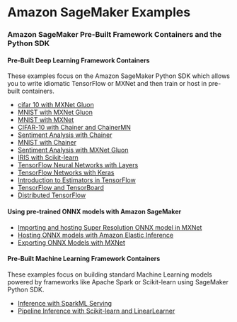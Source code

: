 # Amazon SageMaker Examples

### Amazon SageMaker Pre-Built Framework Containers and the Python SDK

#### Pre-Built Deep Learning Framework Containers

These examples focus on the Amazon SageMaker Python SDK which allows you to write idiomatic TensorFlow or MXNet and then train or host in pre-built containers.

- [cifar 10 with MXNet Gluon](mxnet_gluon_cifar10)
- [MNIST with MXNet Gluon](mxnet_gluon_mnist)
- [MNIST with MXNet](mxnet_mnist)
- [CIFAR-10 with Chainer and ChainerMN](chainer_cifar10)
- [Sentiment Analysis with Chainer](chainer_sentiment_analysis)
- [MNIST with Chainer](chainer_mnist)
- [Sentiment Analysis with MXNet Gluon](mxnet_gluon_sentiment)
- [IRIS with Scikit-learn](scikit_learn_iris)
- [TensorFlow Neural Networks with Layers](tensorflow_abalone_age_predictor_using_layers)
- [TensorFlow Networks with Keras](tensorflow_abalone_age_predictor_using_keras)
- [Introduction to Estimators in TensorFlow](tensorflow_iris_dnn_classifier_using_estimators)
- [TensorFlow and TensorBoard](tensorflow_resnet_cifar10_with_tensorboard)
- [Distributed TensorFlow](tensorflow_distributed_mnist)

#### Using pre-trained ONNX models with Amazon SageMaker

- [Importing and hosting Super Resolution ONNX model in MXNet](mxnet_onnx_superresolution)
- [Hosting ONNX models with Amazon Elastic Inference](mxnet_onnx_eia)
- [Exporting ONNX Models with MXNet](mxnet_onnx_export)

#### Pre-Built Machine Learning Framework Containers

These examples focus on building standard Machine Learning models powered by frameworks like Apache Spark or Scikit-learn using SageMaker Python SDK.

- [Inference with SparkML Serving](sparkml_serving_emr_mleap_abalone)
- [Pipeline Inference with Scikit-learn and LinearLearner](scikit_learn_inference_pipeline)